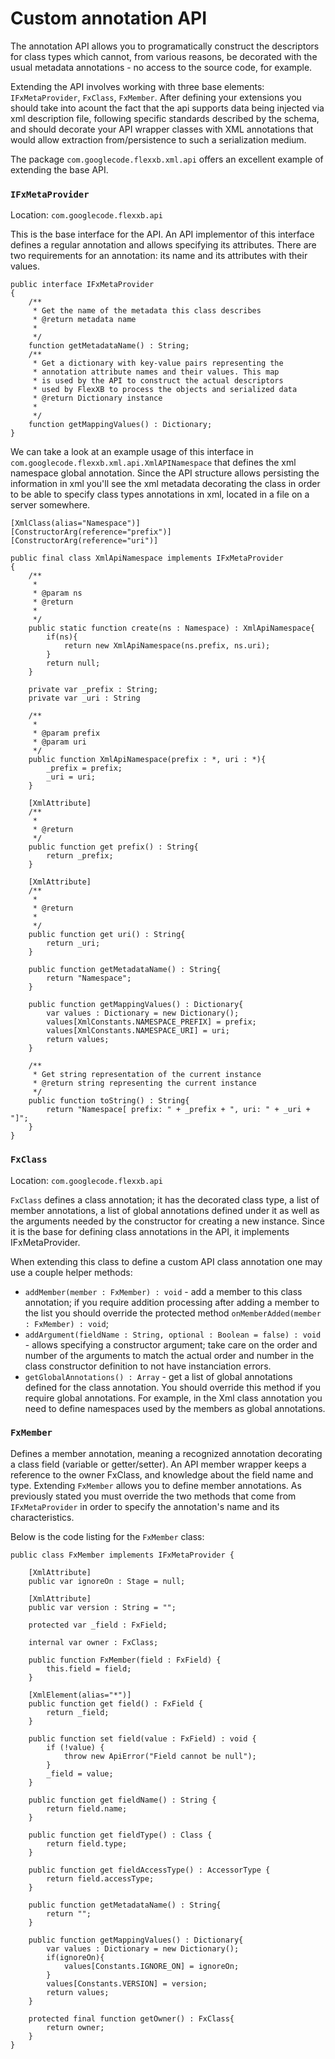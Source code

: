 # Custom annotation API #

The annotation API allows you to programatically construct the descriptors for class types which cannot, from various reasons, be decorated with the usual metadata annotations - no access to the source code, for example.

Extending the API involves working with three base elements: `IFxMetaProvider`, `FxClass`, `FxMember`. After defining your extensions you should take into acount the fact that the api supports data being injected via xml description file, following specific standards described by the schema, and should decorate your API wrapper classes with XML annotations that would allow extraction from/persistence to such a serialization medium.

The package `com.googlecode.flexxb.xml.api` offers an excellent example of extending the base API.

### `IFxMetaProvider` ###

Location: `com.googlecode.flexxb.api`

This is the base interface for the API. An API implementor of this interface defines a regular annotation and allows specifying its attributes. There are two requirements for an annotation: its name and its attributes with their values.

```
public interface IFxMetaProvider
{
	/**
	 * Get the name of the metadata this class describes 
	 * @return metadata name
	 * 
	 */		
	function getMetadataName() : String;
	/**
	 * Get a dictionary with key-value pairs representing the 
	 * annotation attribute names and their values. This map
	 * is used by the API to construct the actual descriptors 
	 * used by FlexXB to process the objects and serialized data 
	 * @return Dictionary instance
	 * 
	 */		
	function getMappingValues() : Dictionary;
}
```

We can take a look at an example usage of this interface in `com.googlecode.flexxb.xml.api.XmlAPINamespace` that defines the xml namespace global annotation. Since the API structure allows persisting the information in xml you'll see the xml metadata decorating the class in order to be able to specify class types annotations in xml, located in a file on a server somewhere.

```
[XmlClass(alias="Namespace")]
[ConstructorArg(reference="prefix")]
[ConstructorArg(reference="uri")]

public final class XmlApiNamespace implements IFxMetaProvider
{
	/**
	 * 
	 * @param ns
	 * @return 
	 * 
	 */		
	public static function create(ns : Namespace) : XmlApiNamespace{
		if(ns){
			return new XmlApiNamespace(ns.prefix, ns.uri);
		}
		return null;
	}
		
	private var _prefix : String;
	private var _uri : String
		
	/**
	 * 
	 * @param prefix
	 * @param uri
	 */
	public function XmlApiNamespace(prefix : *, uri : *){
		_prefix = prefix;
		_uri = uri;
	}
	
	[XmlAttribute]
	/**
	 * 
	 * @return 
	 */
	public function get prefix() : String{
		return _prefix;
	}
	
	[XmlAttribute]
	/**
	 * 
	 * @return 
	 * 
	 */		
	public function get uri() : String{
		return _uri;
	}
	
	public function getMetadataName() : String{
		return "Namespace";
	}
	
	public function getMappingValues() : Dictionary{
		var values : Dictionary = new Dictionary();
		values[XmlConstants.NAMESPACE_PREFIX] = prefix;
		values[XmlConstants.NAMESPACE_URI] = uri;
		return values;
	}
	
	/**
	 * Get string representation of the current instance
	 * @return string representing the current instance
	 */
	public function toString() : String{
		return "Namespace[ prefix: " + _prefix + ", uri: " + _uri + "]";
	}
}
```

### `FxClass` ###

Location: `com.googlecode.flexxb.api`

`FxClass` defines a class annotation; it has the decorated class type, a list of member annotations, a list of global annotations defined under it as well as the arguments needed by the constructor for creating a new instance. Since it is the base for defining class annotations in the API, it implements IFxMetaProvider.

When extending this class to define a custom API class annotation one may use a couple helper methods:

  * `addMember(member : FxMember) : void` - add a member to this class annotation; if you require addition processing after adding a member to the list you should override the protected method `onMemberAdded(member : FxMember) : void`;
  * `addArgument(fieldName : String, optional : Boolean = false) : void` - allows specifying a constructor argument; take care on the order and number of the arguments to match the actual order and number in the class constructor definition to not have instanciation errors.
  * `getGlobalAnnotations() : Array` - get a list of global annotations defined for the class annotation. You should override this method if you require global annotations. For example, in the Xml class annotation you need to define namespaces used by the members as global annotations.

### `FxMember` ###

Defines a member annotation, meaning a recognized annotation decorating a class field (variable or getter/setter). An API member wrapper keeps a reference to the owner FxClass, and knowledge about the field name and type. Extending `FxMember` allows you to define member annotations. As previously stated you must override the two methods that come from `IFxMetaProvider` in order to specify the annotation's name and its characteristics.

Below is the code listing for the `FxMember` class:

```
public class FxMember implements IFxMetaProvider {
	
	[XmlAttribute]
	public var ignoreOn : Stage = null;
	
	[XmlAttribute]		
	public var version : String = "";
	
	protected var _field : FxField;
			
	internal var owner : FxClass;
	
	public function FxMember(field : FxField) {
		this.field = field;
	}

	[XmlElement(alias="*")]
	public function get field() : FxField {
		return _field;
	}
	
	public function set field(value : FxField) : void {
		if (!value) {
			throw new ApiError("Field cannot be null");
		}
		_field = value;
	}
		
	public function get fieldName() : String {
		return field.name;
	}
		
	public function get fieldType() : Class {
		return field.type;
	}
	
	public function get fieldAccessType() : AccessorType {
		return field.accessType;
	}
	
	public function getMetadataName() : String{
		return "";
	}
	
	public function getMappingValues() : Dictionary{
		var values : Dictionary = new Dictionary();
		if(ignoreOn){
			values[Constants.IGNORE_ON] = ignoreOn;
		}
		values[Constants.VERSION] = version;
		return values;
	}
	
	protected final function getOwner() : FxClass{
		return owner;
	}
}
```